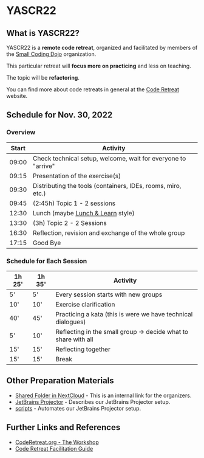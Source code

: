 # YASCR22

## What is YASCR22?

YASCR22 is a **remote code retreat**, organized and facilitated by members of the [Small Coding Dojo](https://github.com/small-coding-dojo/) organization.

This particular retreat will **focus more on practicing** and less on teaching.

The topic will be **refactoring**.

You can find more about code retreats in general at the [Code Retreat](https://www.coderetreat.org/the-workshop/) website.

## Schedule for Nov. 30, 2022

### Overview

| Start | Activity |
| --- | --- |
| 09:00 | Check technical setup, welcome, wait for everyone to "arrive" |
| 09:15 | Presentation of the exercise(s) |
| 09:30 | Distributing the tools (containers, IDEs, rooms, miro, etc.) |
| 09:45 | (2:45h) Topic 1 - 2 sessions |
| 12:30 | Lunch (maybe [Lunch & Learn](https://www.indeed.com/career-advice/career-development/brown-bag-lunch) style) |
| 13:30 | (3h) Topic 2 - 2 Sessions |
| 16:30 | Reflection, revision and exchange of the whole group |
| 17:15 | Good Bye |

### Schedule for Each Session


| 1h 25' | 1h 35' | Activity
| --- | --- | --- |
|  5' |  5' | Every session starts with new groups |
| 10' | 10' | Exercise clarification |
| 40' | 45' | Practicing a kata (this is were we have technical dialogues) |
|  5' | 10' | Reflecting in the small group -> decide what to share with all |
| 15' | 15' | Reflecting together |
| 15' | 15' | Break |

## Other Preparation Materials

- [Shared Folder in NextCloud](https://oc.serv4us.de/f/102382) - This is an internal link for the organizers.
- [JetBrains Projector](JetBrains-Projector.md) - Describes our JetBrains Projector setup.
- [scripts](scripts) - Automates our JetBrains Projector setup.

## Further Links and References

- [CodeRetreat.org - The Workshop](https://www.coderetreat.org/the-workshop/)
- [Code Retreat Facilitation Guide](https://www.coderetreat.org/facilitators/facilitation/)
